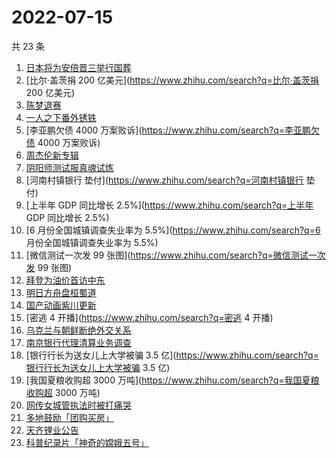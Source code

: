 # 2022-07-15

共 23 条

<!-- BEGIN ZHIHUSEARCH -->
<!-- 最后更新时间 Fri Jul 15 2022 16:11:10 GMT+0800 (China Standard Time) -->
1. [日本将为安倍晋三举行国葬](https://www.zhihu.com/search?q=日本将为安倍晋三举行国葬)
1. [比尔·盖茨捐 200 亿美元](https://www.zhihu.com/search?q=比尔·盖茨捐 200 亿美元)
1. [陈梦退赛](https://www.zhihu.com/search?q=陈梦退赛)
1. [一人之下番外锈铁](https://www.zhihu.com/search?q=一人之下番外锈铁)
1. [李亚鹏欠债 4000 万案败诉](https://www.zhihu.com/search?q=李亚鹏欠债 4000 万案败诉)
1. [周杰伦新专辑](https://www.zhihu.com/search?q=周杰伦新专辑)
1. [阴阳师测试服真魂试炼](https://www.zhihu.com/search?q=阴阳师测试服真魂试炼)
1. [河南村镇银行 垫付](https://www.zhihu.com/search?q=河南村镇银行 垫付)
1. [上半年 GDP 同比增长 2.5%](https://www.zhihu.com/search?q=上半年 GDP 同比增长 2.5%)
1. [6 月份全国城镇调查失业率为 5.5%](https://www.zhihu.com/search?q=6 月份全国城镇调查失业率为 5.5%)
1. [微信测试一次发 99 张图](https://www.zhihu.com/search?q=微信测试一次发 99 张图)
1. [拜登为油价首访中东](https://www.zhihu.com/search?q=拜登为油价首访中东)
1. [明日方舟盘桓蜀道](https://www.zhihu.com/search?q=明日方舟盘桓蜀道)
1. [国产动画紫川更新](https://www.zhihu.com/search?q=国产动画紫川更新)
1. [密逃 4 开播](https://www.zhihu.com/search?q=密逃 4 开播)
1. [乌克兰与朝鲜断绝外交关系](https://www.zhihu.com/search?q=乌克兰与朝鲜断绝外交关系)
1. [南京银行代理清算业务调查](https://www.zhihu.com/search?q=南京银行代理清算业务调查)
1. [银行行长为送女儿上大学被骗 3.5 亿](https://www.zhihu.com/search?q=银行行长为送女儿上大学被骗 3.5 亿)
1. [我国夏粮收购超 3000 万吨](https://www.zhihu.com/search?q=我国夏粮收购超 3000 万吨)
1. [网传女城管执法时被打痛哭](https://www.zhihu.com/search?q=网传女城管执法时被打痛哭)
1. [多地鼓励「团购买房」](https://www.zhihu.com/search?q=多地鼓励「团购买房」)
1. [天齐锂业公告](https://www.zhihu.com/search?q=天齐锂业公告)
1. [科普纪录片「神奇的嫦娥五号」](https://www.zhihu.com/search?q=科普纪录片「神奇的嫦娥五号」)
<!-- END ZHIHUSEARCH -->
